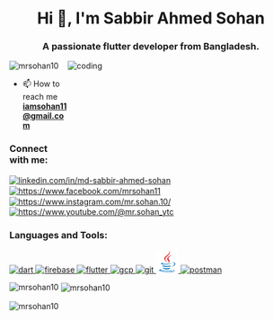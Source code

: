 <h1 align="center">Hi 👋, I'm Sabbir Ahmed Sohan</h1>
<h3 align="center">A passionate flutter developer from Bangladesh.</h3>
<img align="right" alt="coding" width="400" height = "200" src="https://miro.medium.com/v2/resize:fit:1400/0*zGtIUs6yiXBojG4e.gif">

<p align="left"> <img src="https://komarev.com/ghpvc/?username=mrsohan10&label=Profile%20views&color=0e75b6&style=flat" alt="mrsohan10" /> </p>

- 📫 How to reach me **iamsohan11@gmail.com**

<h3 align="left">Connect with me:</h3>
<p align="left">
<a href="[https://linkedin.com/in/linkedin.com/in/md-sabbir-ahmed-sohan](https://www.linkedin.com/in/md-sabbir-ahmed-sohan/)" target="blank"><img align="center" src="https://raw.githubusercontent.com/rahuldkjain/github-profile-readme-generator/master/src/images/icons/Social/linked-in-alt.svg" alt="linkedin.com/in/md-sabbir-ahmed-sohan" height="30" width="40" /></a>
<a href="https://fb.com/https://www.facebook.com/mrsohan11" target="blank"><img align="center" src="https://raw.githubusercontent.com/rahuldkjain/github-profile-readme-generator/master/src/images/icons/Social/facebook.svg" alt="https://www.facebook.com/mrsohan11" height="30" width="40" /></a>
<a href="https://instagram.com/https://www.instagram.com/mr.sohan.10/" target="blank"><img align="center" src="https://raw.githubusercontent.com/rahuldkjain/github-profile-readme-generator/master/src/images/icons/Social/instagram.svg" alt="https://www.instagram.com/mr.sohan.10/" height="30" width="40" /></a>
<a href="https://www.youtube.com/c/https://www.youtube.com/@mr.sohan_ytc" target="blank"><img align="center" src="https://raw.githubusercontent.com/rahuldkjain/github-profile-readme-generator/master/src/images/icons/Social/youtube.svg" alt="https://www.youtube.com/@mr.sohan_ytc" height="30" width="40" /></a>
</p>

<h3 align="left">Languages and Tools:</h3>
<p align="left"> <a href="https://dart.dev" target="_blank" rel="noreferrer"> <img src="https://www.vectorlogo.zone/logos/dartlang/dartlang-icon.svg" alt="dart" width="40" height="40"/> </a> <a href="https://firebase.google.com/" target="_blank" rel="noreferrer"> <img src="https://www.vectorlogo.zone/logos/firebase/firebase-icon.svg" alt="firebase" width="40" height="40"/> </a> <a href="https://flutter.dev" target="_blank" rel="noreferrer"> <img src="https://www.vectorlogo.zone/logos/flutterio/flutterio-icon.svg" alt="flutter" width="40" height="40"/> </a> <a href="https://cloud.google.com" target="_blank" rel="noreferrer"> <img src="https://www.vectorlogo.zone/logos/google_cloud/google_cloud-icon.svg" alt="gcp" width="40" height="40"/> </a> <a href="https://git-scm.com/" target="_blank" rel="noreferrer"> <img src="https://www.vectorlogo.zone/logos/git-scm/git-scm-icon.svg" alt="git" width="40" height="40"/> </a> <a href="https://www.java.com" target="_blank" rel="noreferrer"> <img src="https://raw.githubusercontent.com/devicons/devicon/master/icons/java/java-original.svg" alt="java" width="40" height="40"/> </a> <a href="https://postman.com" target="_blank" rel="noreferrer"> <img src="https://www.vectorlogo.zone/logos/getpostman/getpostman-icon.svg" alt="postman" width="40" height="40"/> </a> </p>

<p><img align="left" src="https://github-readme-stats.vercel.app/api/top-langs?username=mrsohan10&show_icons=true&locale=en&layout=compact" alt="mrsohan10" /></p>

<p>&nbsp;<img align="center" src="https://github-readme-stats.vercel.app/api?username=mrsohan10&show_icons=true&locale=en" alt="mrsohan10" /></p>

<p><img align="center" src="https://github-readme-streak-stats.herokuapp.com/?user=mrsohan10&" alt="mrsohan10" /></p>
